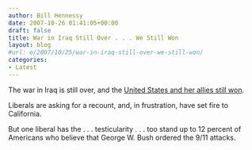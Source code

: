 ```yaml
---
author: Bill Hennessy
date: 2007-10-26 01:41:05+00:00
draft: false
title: War in Iraq Still Over . . . We Still Won
layout: blog
#url: e/2007/10/25/war-in-iraq-still-over-we-still-won/
categories:
- Latest
---
```


The war in Iraq is still over, and the [United States and her allies still won](https://victorycaucus.com/index.php?option=com_content&task=view&id=31745&Itemid=169).

Liberals are asking for a recount, and, in frustration, have set fire to California.

But one liberal has the . . . testicularity . . . too stand up to 12 percent of Americans who believe that George W. Bush ordered the 9/11 attacks.

